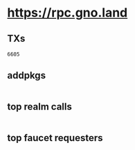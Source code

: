 # https://rpc.gno.land

## TXs
```
6605
```

## addpkgs
```
```

## top realm calls
```
```

## top faucet requesters
```
```

